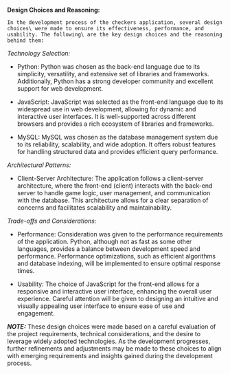 **Design Choices and Reasoning:**

    In the development process of the checkers application, several design choices\ were made to ensure its effectiveness, performance, and usability. The following\ are the key design choices and the reasoning behind them:

*Technology Selection:*

- Python: Python was chosen as the back-end language due to its simplicity, versatility, and extensive set of libraries and frameworks. Additionally, Python has a strong developer community and excellent support for web development.

- JavaScript: JavaScript was selected as the front-end language due to its widespread use in web development, allowing for dynamic and interactive user interfaces. It is well-supported across different browsers and provides a rich ecosystem of libraries and frameworks.

- MySQL: MySQL was chosen as the database management system due to its reliability, scalability, and wide adoption. It offers robust features for handling structured data and provides efficient query performance.

*Architectural Patterns:*

- Client-Server Architecture: The application follows a client-server architecture, where the front-end (client) interacts with the back-end server to handle game logic, user management, and communication with the database. This architecture allows for a clear separation of concerns and facilitates scalability and maintainability.

*Trade-offs and Considerations:*

- Performance: Consideration was given to the performance requirements of the application. Python, although not as fast as some other languages, provides a balance between development speed and performance. Performance optimizations, such as efficient algorithms and database indexing, will be implemented to ensure optimal response times.

- Usability: The choice of JavaScript for the front-end allows for a responsive and interactive user interface, enhancing the overall user experience. Careful attention will be given to designing an intuitive and visually appealing user interface to ensure ease of use and engagement.

**_NOTE:_** These design choices were made based on a careful evaluation of the project requirements, technical considerations, and the desire to leverage widely adopted technologies. As the development progresses, further refinements and adjustments may be made to these choices to align with emerging requirements and insights gained during the development process.